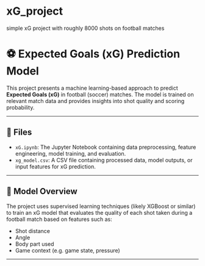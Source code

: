 # xG_project
simple xG project with roughly 8000 shots on football matches

# ⚽ Expected Goals (xG) Prediction Model

This project presents a machine learning-based approach to predict **Expected Goals (xG)** in football (soccer) matches. The model is trained on relevant match data and provides insights into shot quality and scoring probability.

---

## 📁 Files

- `xG.ipynb`: The Jupyter Notebook containing data preprocessing, feature engineering, model training, and evaluation.
- `xg_model.csv`: A CSV file containing processed data, model outputs, or input features for xG prediction.

---

## 🧠 Model Overview

The project uses supervised learning techniques (likely XGBoost or similar) to train an xG model that evaluates the quality of each shot taken during a football match based on features such as:
- Shot distance
- Angle
- Body part used
- Game context (e.g. game state, pressure)

---

